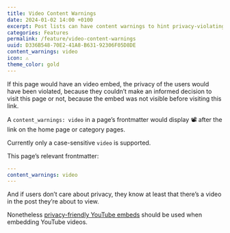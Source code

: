 ```yaml
---
title: Video Content Warnings
date: 2024-01-02 14:00 +0100
excerpt: Post lists can have content warnings to hint privacy-violating video embeds.
categories: Features
permalink: /feature/video-content-warnings
uuid: D336B548-70E2-41A8-B631-92306F05D8DE
content_warnings: video
icon: ⚠️
theme_color: gold
---
```

If this page would have an video embed, the privacy of the users would have been violated, because they couldn’t make an informed decision to visit this page or not, because the embed was not visible before visiting this link.

A `content_warnings: video` in a page’s frontmatter would display 📽️ after the link on the home page or category pages.

Currently only a case-sensitive `video` is supported.

This page’s relevant frontmatter:

```yaml
---
content_warnings: video
---
```

And if users don’t care about privacy, they know at least that there’s a video in the post they’re about to view.

Nonetheless [privacy-friendly YouTube embeds](https://michaelnordmeyer.com/privacy-friendly-youtube-embeds) should be used when embedding YouTube videos.
